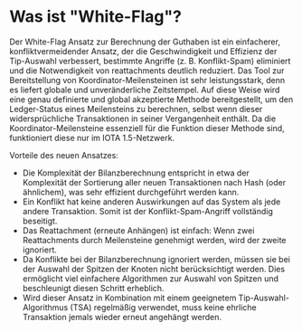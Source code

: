 <!--
---article_info
title: Was ist "White-Flag"?
author: [author_1]
reviews: [Doenermaker, DanieKrie, marhoc83]
---
-->

# Was ist "White-Flag"?

Der White-Flag Ansatz zur Berechnung der Guthaben ist ein einfacherer, konfliktvermeidender Ansatz, der die Geschwindigkeit und Effizienz der Tip-Auswahl verbessert, bestimmte Angriffe (z. B. Konflikt-Spam) eliminiert und die Notwendigkeit von reattachments deutlich reduziert. Das Tool zur Bereitstellung von Koordinator-Meilensteinen ist sehr leistungsstark, denn es liefert globale und unveränderliche Zeitstempel. Auf diese Weise wird eine genau definierte und global akzeptierte Methode bereitgestellt, um den Ledger-Status eines Meilensteins zu berechnen, selbst wenn dieser widersprüchliche Transaktionen in seiner Vergangenheit enthält. Da die Koordinator-Meilensteine essenziell für die Funktion dieser Methode sind, funktioniert diese nur im IOTA 1.5-Netzwerk.

Vorteile des neuen Ansatzes: 

- Die Komplexität der Bilanzberechnung entspricht in etwa der Komplexität der Sortierung aller neuen Transaktionen nach Hash (oder ähnlichem), was sehr effizient durchgeführt werden kann.
- Ein Konflikt hat keine anderen Auswirkungen auf das System als jede andere Transaktion. Somit ist der Konflikt-Spam-Angriff vollständig beseitigt.
- Das Reattachment (erneute Anhängen) ist einfach: Wenn zwei Reattachments durch Meilensteine genehmigt werden, wird der zweite ignoriert.
- Da Konflikte bei der Bilanzberechnung ignoriert werden, müssen sie bei der Auswahl der Spitzen der Knoten nicht berücksichtigt werden. Dies ermöglicht viel einfachere Algorithmen zur Auswahl von Spitzen und beschleunigt diesen Schritt erheblich.
- Wird dieser Ansatz in Kombination mit einem geeignetem Tip-Auswahl-Algorithmus (TSA) regelmäßig verwendet, muss keine ehrliche Transaktion jemals wieder erneut angehängt werden.


